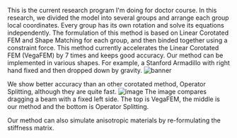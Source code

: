 This is the current research program I'm doing for doctor course. In this research, we divided the model into several groups and arrange each group local coordinates. Every group has its own rotation and solve its equations independently.
The formulation of this method is based on Linear Corotated FEM and Shape Matching for each group, and then binded together using a constraint force.
This method currently accelerates the Linear Corotated FEM (VegaFEM) by 7 times and keeps good accuracy. Our method can be implemented in various shapes.
For example, a Stanford Armadillo with right hand fixed and then dropped down by gravity.
![banner](https://github.com/MagnoliaKKK/tetfemcpp/assets/62364444/71263d49-657b-4ecb-ae39-48f4e41389c3)

We show better accuracy than an other corotated method, Operator Splitting, although they are quite fast.
![image](https://github.com/MagnoliaKKK/tetfemcpp/assets/62364444/4c1e9e68-e766-4d7e-ba34-e70b28a20777)
The image compares dragging a beam with a fixed left side. The top is VegaFEM, the middle is our method and the bottom is Operator Splitting.

Our method can also simulate anisotropic materials by re-formulating the stiffness matrix.
